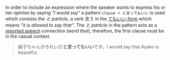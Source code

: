 In order to include an expression where the speaker wants to express his or her opinion by saying *"I would say"* a pattern `clause + と言ってもいい` is used which consists the *と particle*, a verb 言う in the [てもいい-form](47) which means *"it is allowed to say that"*. The *と particle* in the pattern acts as a [reported speech](164) connection (word *that*), therefore, the first clause must be in the casual context.
>綾子ちゃんがきれいだ**と言ってもいい**です。I would say that Ayako is beautiful.
